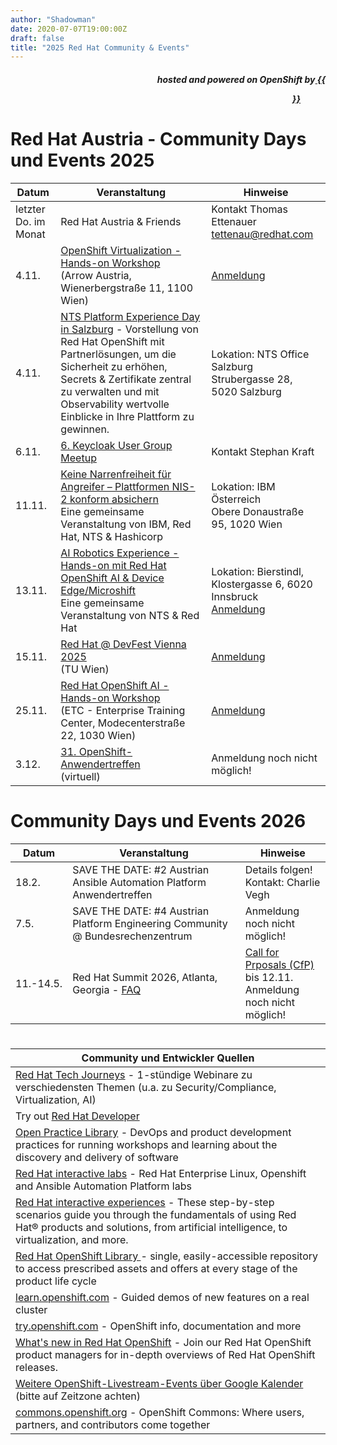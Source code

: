 ```yaml
---
author: "Shadowman"
date: 2020-07-07T19:00:00Z
draft: false
title: "2025 Red Hat Community & Events"
---
```

 
<div style="text-align:right;">
<h5> hosted and powered on OpenShift by<a href="https://marketplace.cancom.at/en-US/home"> {{<figure src="CANCOM_Logo_Rot_sRGB.svg" width="100">}}</a> </h5>
</div>

# Red Hat Austria - Community Days und Events 2025
  
|<nobr>Datum</nobr>| Veranstaltung | Hinweise | 
| ------------ | ------------- |--------| 
| letzter Do. im Monat | Red Hat Austria & Friends | Kontakt Thomas Ettenauer tettenau@redhat.com | 
| 4.11. | [OpenShift Virtualization - Hands-on Workshop](https://people.redhat.com/skraft/2025/20251104_OpenShiftVirtualizationHandsOnWorkshop.pdf) <br>(Arrow Austria, <br> Wienerbergstraße 11, 1100 Wien)| [Anmeldung](https://forms.gle/a5JMTSHkBZtqTZ876)|
| 4.11. | [NTS Platform Experience Day in Salzburg](https://www.nts.eu/event/platform-experience-day-salzburg/) - Vorstellung von Red Hat OpenShift mit Partnerlösungen, um die Sicherheit zu erhöhen, Secrets & Zertifikate zentral zu verwalten und mit Observability wertvolle Einblicke in Ihre Plattform zu gewinnen. | Lokation: NTS Office Salzburg  <br> Strubergasse 28, 5020 Salzburg |
| 6.11. | [6. Keycloak User Group Meetup](https://www.meetup.com/de-DE/keycloak-user-group-austria/events/305127951/) | Kontakt Stephan Kraft |
| 11.11. | [Keine Narrenfreiheit für Angreifer – Plattformen NIS-2 konform absichern](https://www.eventbrite.at/e/keine-narrenfreiheit-fur-angreifer-plattformen-nis-2-fit-gestalten-tickets-1647572255969?aff=oddtdtcreator) <br> Eine gemeinsame Veranstaltung von IBM, Red Hat, NTS & Hashicorp| Lokation: IBM Österreich <br> Obere Donaustraße 95, 1020 Wien |
| 13.11. | [AI Robotics Experience - Hands-on mit Red Hat OpenShift AI & Device Edge/Microshift](https://people.redhat.com/skraft/2025/20251113_RoboExperience/1-pager-AIRoboticsExperience.pdf) <br> Eine gemeinsame Veranstaltung von NTS & Red Hat | Lokation: Bierstindl, Klostergasse 6, 6020 Innsbruck <br> [Anmeldung](https://www.nts.eu/event/ai-robotics-experience/) |
| 15.11. | [Red Hat @ DevFest Vienna 2025](https://www.devfest.at/) <br> (TU Wien)| [Anmeldung](https://www.devfest.at/)|
| 25.11. | [Red Hat OpenShift AI - Hands-on Workshop](https://people.redhat.com/skraft/2025/20251125_OpenShiftAI_HandsOnWorkshop.pdf) <br>(ETC - Enterprise Training Center, Modecenterstraße 22, 1030 Wien)| [Anmeldung](https://forms.gle/a5JMTSHkBZtqTZ876)|
| 3.12. | [31. OpenShift-Anwendertreffen](https://www.openshift-anwender.de/) <br> (virtuell)| Anmeldung noch nicht möglich!|

# Community Days und Events 2026
|<nobr>Datum</nobr>| Veranstaltung | Hinweise | 
| ------------ | ------------- |--------| 
| 18.2. | SAVE THE DATE: #2 Austrian Ansible Automation Platform Anwendertreffen | Details folgen! Kontakt: Charlie Vegh |
| 7.5. | SAVE THE DATE: #4 Austrian Platform Engineering Community @ Bundesrechenzentrum| Anmeldung noch nicht möglich! |
| 11.-14.5. | Red Hat Summit 2026, Atlanta, Georgia - [FAQ](https://www.redhat.com/en/summit/about/faq) | [Call for Prposals (CfP)](http://red.ht/cfp) bis 12.11. <br> Anmeldung noch nicht möglich!|

#
 
| Community und Entwickler Quellen | 
| -------------------------------------------| 
| [Red Hat Tech Journeys](https://events.redhat.com/profile/form/index.cfm?PKformID=0x13717060001) - 1-stündige Webinare zu verschiedensten Themen (u.a. zu Security/Compliance, Virtualization, AI)|
| Try out [Red Hat Developer](https://developers.redhat.com/) |
| [Open Practice Library](https://openpracticelibrary.com/)  - DevOps and product development practices for running workshops and learning about the discovery and delivery of software |
| [Red Hat interactive labs](https://www.redhat.com/en/interactive-labs) - Red Hat Enterprise Linux, Openshift and Ansible Automation Platform labs |
| [Red Hat interactive experiences](https://www.redhat.com/en/interactive-experiences) - These step-by-step scenarios guide you through the fundamentals of using Red Hat® products and solutions, from artificial intelligence, to virtualization, and more. |
| [Red Hat OpenShift Library ](https://access.redhat.com/articles/7052429) - single, easily-accessible repository to access prescribed assets and offers at every stage of the product life cycle |
| [learn.openshift.com](https://learn.openshift.com) - Guided demos of new features on a real cluster |
| [try.openshift.com](https://try.openshift.com) - OpenShift info, documentation and more |
| [What's new in Red Hat OpenShift](https://www.redhat.com/en/whats-new-red-hat-openshift) - Join our Red Hat OpenShift product managers for in-depth overviews of Red Hat OpenShift releases. |
| [Weitere OpenShift-Livestream-Events über Google Kalender](https://calendar.google.com/calendar/u/0/embed?src=redhatstreaming@gmail.com) (bitte auf Zeitzone achten) |
| [commons.openshift.org](https://commons.openshift.org) - OpenShift Commons: Where users, partners, and contributors come together |
